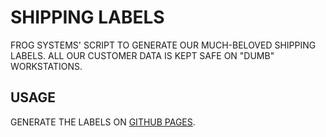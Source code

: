 # SHIPPING LABELS

FROG SYSTEMS' SCRIPT TO GENERATE OUR MUCH-BELOVED SHIPPING LABELS. ALL OUR CUSTOMER DATA IS KEPT SAFE ON "DUMB" WORKSTATIONS.

## USAGE

GENERATE THE LABELS ON [GITHUB PAGES](https://frog-tips.github.io/shipping-labels/).
